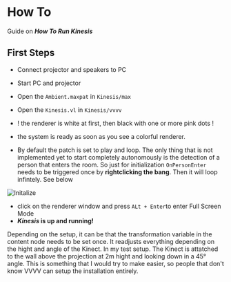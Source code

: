 # How To

Guide on __*How To Run Kinesis*__

## First Steps

- Connect projector and speakers to PC
- Start PC and projector
- Open the `Ambient.maxpat` in `Kinesis/max`
- Open the `Kinesis.vl` in `Kinesis/vvvv`
- ! the renderer is white at first, then black with one or more pink dots ! 
- the system is ready as soon as you see a colorful renderer.

- By default the patch is set to play and loop. The only thing that is not implemented yet to start completely autonomously is the detection of a person that enters the room. So just for initialization `OnPersonEnter` needs to be triggered once by __rightclicking the bang__. Then it will loop infintely. See below

![Initalize](./img/startInstallation.gif)

- click on the renderer window and press `ALt + Enter`to enter Full Screen Mode
- __*Kinesis* is up and running!__

Depending on the setup, it can be that the transformation variable in the content node needs to be set once. It readjusts everything depending on the hight and angle of the Kinect. In my test setup. The Kinect is attatched to the wall above the projection at 2m hight and looking down in a 45° angle.
This is something that I would try to make easier, so people that don't know VVVV can setup the installation entirely.